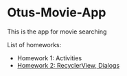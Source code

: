 # Otus-Movie-App
This is the app for movie searching

List of homeworks:
+ Homework 1: Activities
+ [Homework 2: RecyclerView, Dialogs](/Homework2.md)

